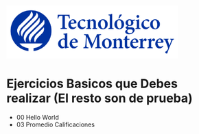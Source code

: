 ![Tec de Monterrey](images/logotecmty.png)
# Ejercicios Basicos que Debes realizar (El resto son de prueba)

- 00 Hello World
- 03 Promedio Calificaciones